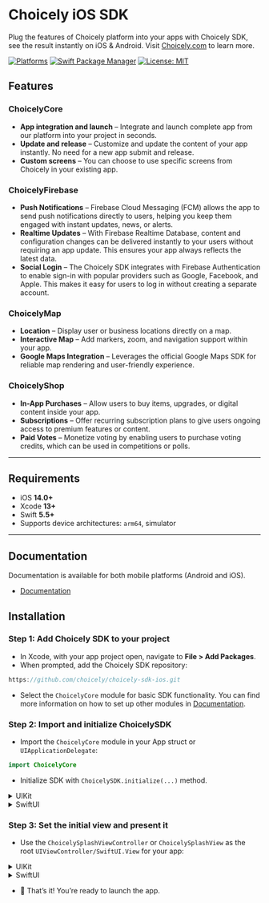 # Choicely iOS SDK

Plug the features of Choicely platform into your apps with Choicely SDK, see the result instantly on iOS & Android. Visit [Choicely.com](https://www.choicely.com/) to learn more.

[![Platforms](https://img.shields.io/cocoapods/p/FBSDKCoreKit.svg)](https://cocoapods.org/pods/FBSDKCoreKit)
[![Swift Package Manager](https://img.shields.io/badge/Swift_Package_Manager-compatible-orange)](https://img.shields.io/badge/Swift_Package_Manager-compatible-orange)
[![License: MIT](https://img.shields.io/badge/License-MIT-blue.svg)]()

## Features

### ChoicelyCore 

- **App integration and launch** – Integrate and launch complete app from our platform into your project in seconds.
- **Update and release** – Customize and update the content of your app instantly. No need for a new app submit and release.
- **Custom screens** – You can choose to use specific screens from Choicely in your existing app.

### ChoicelyFirebase

- **Push Notifications** – Firebase Cloud Messaging (FCM) allows the app to send push notifications directly to users, helping you keep them engaged with instant updates, news, or alerts.
- **Realtime Updates** – With Firebase Realtime Database, content and configuration changes can be delivered instantly to your users without requiring an app update. This ensures your app always reflects the latest data.
- **Social Login** – The Choicely SDK integrates with Firebase Authentication to enable sign-in with popular providers such as Google, Facebook, and Apple. This makes it easy for users to log in without creating a separate account.

### ChoicelyMap

- **Location** – Display user or business locations directly on a map.
- **Interactive Map** – Add markers, zoom, and navigation support within your app.
- **Google Maps Integration** – Leverages the official Google Maps SDK for reliable map rendering and user-friendly experience.

### ChoicelyShop

- **In-App Purchases** – Allow users to buy items, upgrades, or digital content inside your app.
- **Subscriptions** – Offer recurring subscription plans to give users ongoing access to premium features or content.
- **Paid Votes** – Monetize voting by enabling users to purchase voting credits, which can be used in competitions or polls.

---

## Requirements

- iOS **14.0+**  
- Xcode **13+**  
- Swift **5.5+**  
- Supports device architectures: `arm64`, simulator  

---

## Documentation

Documentation is available for both mobile platforms (Android and iOS).

- [Documentation](https://studio.choicely.com/docs/sdk?region=eu)

## Installation

### Step 1: Add Choicely SDK to your project
- In Xcode, with your app project open, navigate to **File > Add Packages**.
- When prompted, add the Choicely SDK repository:
```swift
https://github.com/choicely/choicely-sdk-ios.git
```
- Select the `ChoicelyCore` module for basic SDK functionality. You can find more information on how to set up other modules in [Documentation](https://studio.choicely.com/docs/sdk?region=eu).
### Step 2: Import and initialize ChoicelySDK
- Import the `ChoicelyCore` module in your App struct or `UIApplicationDelegate`:
```swift
import ChoicelyCore
```
- Initialize SDK with `ChoicelySDK.initialize(...)` method.

<details>

<summary>UIKit</summary>

```swift
import UIKit

@UIApplicationMain
class AppDelegate: UIResponder, UIApplicationDelegate {
    
    func application(_ application: UIApplication, didFinishLaunchingWithOptions launchOptions: [UIApplication.LaunchOptionsKey: Any]?) -> Bool {
        ChoicelySDK.initialize(
            application: application,
            appKey: "YOUR_APP_KEY"
        )
        return true
    }

    ...
}
```

</details>

<details>

<summary>SwiftUI</summary>

```swift
import SwiftUI

@main
struct YourApp: App {
    init() {
        ChoicelySDK.initialize(
            application: UIApplication.shared,
            appKey: "YOUR_APP_KEY"
        )
    }

    ...
}
```

</details>

### Step 3: Set the initial view and present it
- Use the `ChoicelySplashViewController` or `ChoicelySplashView` as the root `UIViewController/SwiftUI.View` for your app:

<details>

<summary>UIKit</summary>

```swift
window = UIWindow()
window?.rootViewController = ChoicelySplashViewController()
window?.makeKeyAndVisible()
```

</details>

<details>

<summary>SwiftUI</summary>

```swift
var body: some Scene {
  WindowGroup {
    ChoicelySplashView()
  }
}
```

</details>

- 🚀 That’s it! You’re ready to launch the app.


